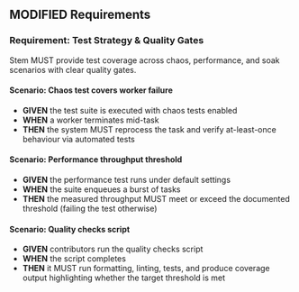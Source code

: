 ## MODIFIED Requirements

### Requirement: Test Strategy & Quality Gates
Stem MUST provide test coverage across chaos, performance, and soak scenarios with clear quality gates.
#### Scenario: Chaos test covers worker failure
- **GIVEN** the test suite is executed with chaos tests enabled
- **WHEN** a worker terminates mid-task
- **THEN** the system MUST reprocess the task and verify at-least-once behaviour via automated tests

#### Scenario: Performance throughput threshold
- **GIVEN** the performance test runs under default settings
- **WHEN** the suite enqueues a burst of tasks
- **THEN** the measured throughput MUST meet or exceed the documented threshold (failing the test otherwise)

#### Scenario: Quality checks script
- **GIVEN** contributors run the quality checks script
- **WHEN** the script completes
- **THEN** it MUST run formatting, linting, tests, and produce coverage output highlighting whether the target threshold is met
